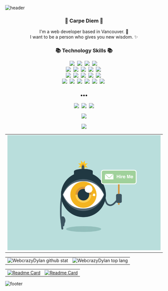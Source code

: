![header](https://capsule-render.vercel.app/api?type=slice&color=8f52c8&height=190&section=header&text=JongHyun%20Park&fontColor=090707&fontAlignX=45&fontAlignY=65&fontSize=80&animation=twinkling)


<h3 align="center"> 👋 Carpe Diem 👋 </h3>
<p align="center">
I'm a web developer based in Vancouver. 🌱 <br>
I want to be a person who gives you new wisdom. ✨
</p>
<h3 align="center">📚 Technology Skills 📚</h3>
<p align="center">
  <img src="https://img.shields.io/badge/-Java-orange"/>&nbsp
  <img src="https://img.shields.io/badge/-Spring-blueviolet"/>&nbsp
  <img src="https://img.shields.io/badge/-React-blue"/>&nbsp
  <img src="https://img.shields.io/badge/-Node.js-green"/>&nbsp
  <br>
  <img src="https://img.shields.io/badge/-Spring Boot-brightgreen"/>&nbsp
  <img src="https://img.shields.io/badge/-JPA-E92D2E"/>&nbsp
  <img src="https://img.shields.io/badge/-JavaScript-yellow"/>&nbsp
  <img src="https://img.shields.io/badge/-Express.js-green"/>&nbsp
  <img src="https://img.shields.io/badge/-WordPress-blue"/>&nbsp
  <br>
  <img src="https://img.shields.io/badge/-Oracle-lightgray"/>&nbsp
  <img src="https://img.shields.io/badge/-MongoDB-4FAA40"/>&nbsp  
  <img src="https://img.shields.io/badge/-MSSQL-9153C9"/>&nbsp  
  <img src="https://img.shields.io/badge/-MySQL-navy"/>&nbsp
  <img src="https://img.shields.io/badge/-MariaDB-422BF8"/>&nbsp
  <br>
  <img src="https://img.shields.io/badge/-AWS-orange"/>&nbsp
  <img src="https://img.shields.io/badge/-HTML5-E54D26"/>&nbsp
  <img src="https://img.shields.io/badge/-CSS3-3C8FC6"/>&nbsp  
  <img src="https://img.shields.io/badge/-JQuery-EFDB4F"/>&nbsp  
  <img src="https://img.shields.io/badge/-BootStrap-59407F"/>&nbsp    
  <img src="https://img.shields.io/badge/-Git-black"/>&nbsp
</p>

<h3 align="center">•••</h3>

<p align="center">
  <a href="https://jonghyun.cf/"><img src="https://img.shields.io/badge/Portfolio-FA829D?style=flat-square&logo=D-Wave Systems&logoColor=white&link=https://jonghuyun.cf"/></a>&nbsp
  <a href="https://www.linkedin.com/in/jonghyun-park-dylan/?locale=en_US"><img src="https://img.shields.io/badge/LinkedIn-0A66C2?style=flat-square&logo=LinkedIn&logoColor=white&link=https://www.linkedin.com/in/jonghyun-park-dylan/?locale=en_US"/></a>&nbsp
  <a href="mailto:jonghyun.park.dylan@gmail.com"><img src="https://img.shields.io/badge/Gmail-d14836?style=flat-square&logo=Gmail&logoColor=white&link=mailto:jonghyun.park.dylan@gmail.com"/></a>
</p>

<p align="center">
  <a href="https://hits.seeyoufarm.com"><img src="https://hits.seeyoufarm.com/api/count/incr/badge.svg?url=https%3A%2F%2Fgithub.com%2FWebcrazyDylan&count_bg=%23ED6DA3&title_bg=%2386757E&icon=github.svg&icon_color=%23E1DEDE&title=hits&edge_flat=false"/></a>
</p>
<p align="center">
  <a href="https://hits.seeyoufarm.com"><img src="https://hits.seeyoufarm.com/api/count/incr/badge.svg?url=https%3A%2F%2Fgithub.com%2FWebcrazyDylan%2Fhit-counter&count_bg=%23C83DB8&title_bg=%23B07E7E&icon=github.svg&icon_color=%23E7E7E7&title=hits&edge_flat=false"/></a>
</p>

||
|---|
|<center><img src="./hire_me_zabombey.gif"/></center>|

|||
|---|---|
|![WebcrazyDylan github stat](https://github-readme-stats.vercel.app/api?username=WebcrazyDylan&show_icons=true&hide_border=true&hide=contribs&theme=aura)|![WebcrazyDylan top lang](https://github-readme-stats.vercel.app/api/top-langs/?username=WebcrazyDylan&layout=compact&hide_border=true&theme=panda)| 

|||
|---|---|
|[![Readme Card](https://github-readme-stats.vercel.app/api/pin/?username=WebcrazyDylan&repo=SpringBootJPA-guestbook&theme=material-palenight)](https://github.com/WebcrazyDylan/SpringBootJPA-guestbook)|[![Readme Card](https://github-readme-stats.vercel.app/api/pin/?username=WebcrazyDylan&repo=insta-clone-native-expo-2021&theme=calm)](https://github.com/WebcrazyDylan/insta-clone-native-expo-2021)|



![footer](https://capsule-render.vercel.app/api?type=egg&color=80D5C8&height=100&section=footer&animation=twinkling)
